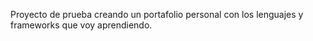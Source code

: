 Proyecto de prueba creando un portafolio personal con los lenguajes y frameworks que voy aprendiendo.
